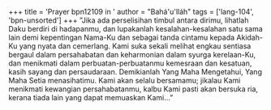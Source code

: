 +++
title = 'Prayer bpn12109 in '
author = "Bahá'u'lláh"
tags = ['lang-104', 'bpn-unsorted']
+++
”Jika ada perselisihan timbul antara dirimu, lihatlah Daku berdiri di hadapanmu, dan lupakanlah kesalahan-kesalahan satu sama lain demi kepentingan Nama-Ku dan sebagai tanda cintamu kepada Akidah-Ku yang nyata dan cemerlang. Kami suka sekali melihat engkau sentiasa bergaul dalam persahabatan dan keharmonian dalam syurga kerelaan-Ku, dan        menikmati dalam perbuatan-perbuatanmu kemesraan dan kesatuan, kasih sayang dan persaudaraan. Demikianlah Yang Maha Mengetahui, Yang Maha Setia menasihatimu. Kami akan selalu bersamamu; jikalau Kami menikmati kewangian persahabatanmu, kalbu Kami pasti akan bersuka ria, kerana tiada lain yang dapat memuaskan Kami…”
